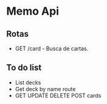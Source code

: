 # Memo Api

## Rotas

- GET /card - Busca de cartas.

## To do list
- List decks
- Get deck by name route
- GET UPDATE DELETE POST cards
 